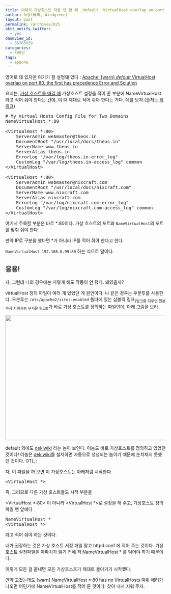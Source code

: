 ```yaml
---
title: 아파치 가상호스트 작동 안 할 때 _default_ VirtualHost overlap on port 80, the first has precedence
author: 녹풍(綠風, Windgreen)
layout: post
permalink: /archives/825
aktt_notify_twitter:
  - yes
daumview_id:
  - 36765039
categories:
  - 서버단
tags:
  - apache
---
```

영어로 돼 있지만 여기가 잘 설명돼 있다 :&nbsp;<a href="http://www.cyberciti.biz/faq/warn-_default_-virtualhost-overlap-port80-first-hasprecedence/" target="_blank" title="[http://www.cyberciti.biz/faq/warn-_default_-virtualhost-overlap-port80-first-hasprecedence/]로 이동합니다.">Apache: [warn] _default_ VirtualHost overlap on port 80, the first has precedence Error and Solution</a>

요지는, <a href="http://mytory.local/archives/13" target="_blank">가상 호스트를 매길 때</a> 가상호스트 설정을 적어 준 부분에 NameVirtualHost 라고 적어 줘야 한다는 건데, 이 때 제대로 적어 줘야 한다는 거다. 예를 보자.(출처는 <a href="http://www.cyberciti.biz/faq/warn-_default_-virtualhost-overlap-port80-first-hasprecedence/" target="_blank" title="[http://www.cyberciti.biz/faq/warn-_default_-virtualhost-overlap-port80-first-hasprecedence/]로 이동합니다.">위 링크</a>)

<pre class="brush:plain"># My Virtual Hosts Config File for Two Domains
NameVirtualHost *:80

&lt;VirtualHost *:80&gt;
    ServerAdmin webmaster@theos.in
    DocumentRoot "/usr/local/docs/theos.in"
    ServerName www.theos.in
    ServerAlias theos.in
    ErrorLog "/var/log/theos.in-error_log"
    CustomLog "/var/log/theos.in-access_log" common
&lt;/VirtualHost&gt;

&lt;VirtualHost *:80&gt;
    ServerAdmin webmaster@nixcraft.com
    DocumentRoot "/usr/local/docs/nixcraft.com"
    ServerName www.nixcraft.com
    ServerAlias nixcraft.com
    ErrorLog "/var/log/nixcraft.com-error_log"
    CustomLog "/var/log/nixcraft.com-access_log" common
&lt;/VirtualHost&gt;
</pre>

여기서 주목할 부분은 바로 *:80이다. 가상 호스트의 포트와 `NameVirtualHost`의 포트를 맞춰 줘야 한다.

만약 IP로 구분을 했다면 *가 아니라 IP를 적어 줘야 한다고 한다.

`NameVirtualHost 192.168.0.99:80` 하는 식으로 말이다.

## 응용!

자, 그런데 나의 경우에는 저렇게 해도 작동이 안 됐다. 왜였을까?

virtualHost 정의 파일이 여러 개 있었던 게 원인이다. 나 같은 경우는 우분투를 사용한다. 우분투는 `/etc/apache2/sites-enabled` 폴더에 있는 심볼릭 링크<sub>(링크를 지우면 원본까지 지워지는 무서운 링크!)</sub>가 바로 가상 호스트를 정의하는 파일인데, 아래 그림을 보라.

<img alt="" class="aligncenter" filemime="" filename="cfile8.uf.175D704D4D4BC970289B63.png" height="393" src="http://dl.dropboxusercontent.com/u/15546257/blog/mytory/old-images/1/cfile8.uf.175D704D4D4BC970289B63.png" width="550" />

default 외에도 <a href="http://www.mindtouch.com/" target="_blank" title="[http://www.mindtouch.com/]로 이동합니다.">dekiwiki</a> 라는 놈이 보인다. 이놈도 바로 가상호스트를 정의하고 있었던 것이다! 이놈은 <a href="http://www.mindtouch.com/" target="_blank" title="[http://www.mindtouch.com/]로 이동합니다.">dekiwiki</a>를 설치하면 자동으로 생성되는 놈이기 때문에 눈치채지 못했던 것이다. OTL;;

자, 이 파일을 까 보면 이 가상호스트는 아래처럼 시작한다.

<pre class="brush:plain">&lt;VirtualHost *&gt;</pre>

즉, 그러므로 다른 가상 호스트들도 시작 부분을&nbsp;

<meta content="text/html; charset=utf-8" http-equiv="content-type" />


<VirtualHost \*:80> 이 아니라&nbsp;<VirtualHost \*>로 설정을 해 주고, 가상호스트 정의 파일 맨 앞에다&nbsp;

<pre class="brush:plain">NameVirtualHost *
&lt;VirtualHost *&gt;
</pre>

라고 적어 줘야 하는 것이다.

내가 권장하는 것은 가상 호스트 서정 파일 말고 httpd.conf 에 적어 주는 것이다. 가상 호스트 설정파일을 아파치가 읽기 전에 저 NameVirtualHost * 를 읽어야 하기 때문이다.

이렇게 모든 걸 끝내면 모든 가상호스트가 제대로 돌아가기 시작했다.

만약 고쳤는데도 [warn] NameVirtualHost *:80 has no VirtualHosts 따위 에러가 나오면 어딘가에 NameVirtualHost를 적어 둔 것이다. 찾아 내서 지워 주자.